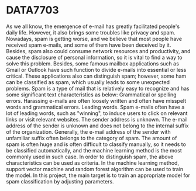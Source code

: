 # DATA7703
As we all know, the emergence of e-mail has greatly facilitated people's daily life. However, it also brings some troubles like privacy and spam. Nowadays, spam is getting worse, and we believe that most people have received spam e-mails, and some of them have been deceived by it. Besides, spam also could consume network resources and productivity, and cause the disclosure of personal information, so it is vital to find a way to solve this problem. Besides, some famous mailbox applications such as Gmail or Outlook have such function to divide e-mails into essential or less critical. These applications also can distinguish spam; however, some ham can be classified as spam, which usually leads to some unexpected problems. Spam is a type of mail that is relatively easy to recognize and has some significant text characteristics as below: Grammatical or spelling errors. Harassing e-mails are often loosely written and often have misspelt words and grammatical errors. Leading words. Spam e-mails often have a lot of leading words, such as "winning", to induce users to click on relevant links or visit relevant websites. The sender address is unknown. The e-mail address of the sender is unknown and does not belong to the internal suffix of the organization. Generally, the e-mail address of the sender with unfamiliar suffix often belongs to the category of spam. The amount of spam is often huge and is often difficult to classify manually, so it needs to be classified automatically, and the machine learning method is the most commonly used in such case. In order to distinguish spam, the above characteristics can be used as criteria. In the machine learning method, support vector machine and random forest algorithm can be used to train the model. In this project, the main target is to train an appropriate model for spam classification by adjusting parameters.
